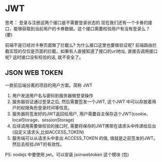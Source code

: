 # JWT

思考：
登录与注册这两个接口是不需要登录状态的
现在我们还有一个卡券的接口，能够获取到当前用户的卡券数据。这个接口需要校验用户有没有登录么？
(要)

前端不是已经对卡券页面做了拦截么? 为什么接口这里也要做验证呢?
前端路由拦截实现的仅仅是页面的拦截，如果有人直接知道了接口的url地址, 直接去调用接口呢? 这时接口没有校验的话, 就不安全了。

## JSON WEB TOKEN

一款前后端分离的项目的用户方案。简称 JWT

1. 用户发送用户名与密码到服务器做登录操作
2. 服务器验证通过登录之后, 然后需要签发一个JWT, 这个JWT 中可以存放着用户的权限角色登录时间等信息。
3. 服务器将签发好的JWT返回给用户, 用户需要自主保存这个JWT(cookie、localStorage、sessionStorage)
4. 后续调用需要做校验的接口时, 需要将保存的JWT携带在请求头中传递给后台(自定义请求头,比如ACCESS_TOKEN)
5. 服务端可以从请求头中拿出 ACCESS_TOKEN 的值, 值就是之前签发的JWT。然后去校验JWT的有效性。

PS: nodejs 中要使用 jwt。可以安装 jsonwebtoken 这个模块 (包)
